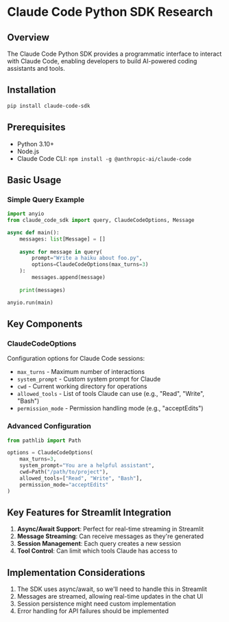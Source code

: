 # Claude Code Python SDK Research

## Overview
The Claude Code Python SDK provides a programmatic interface to interact with Claude Code, enabling developers to build AI-powered coding assistants and tools.

## Installation
```bash
pip install claude-code-sdk
```

## Prerequisites
- Python 3.10+
- Node.js
- Claude Code CLI: `npm install -g @anthropic-ai/claude-code`

## Basic Usage

### Simple Query Example
```python
import anyio
from claude_code_sdk import query, ClaudeCodeOptions, Message

async def main():
    messages: list[Message] = []
    
    async for message in query(
        prompt="Write a haiku about foo.py",
        options=ClaudeCodeOptions(max_turns=3)
    ):
        messages.append(message)
    
    print(messages)

anyio.run(main)
```

## Key Components

### ClaudeCodeOptions
Configuration options for Claude Code sessions:
- `max_turns` - Maximum number of interactions
- `system_prompt` - Custom system prompt for Claude
- `cwd` - Current working directory for operations
- `allowed_tools` - List of tools Claude can use (e.g., "Read", "Write", "Bash")
- `permission_mode` - Permission handling mode (e.g., "acceptEdits")

### Advanced Configuration
```python
from pathlib import Path

options = ClaudeCodeOptions(
    max_turns=3,
    system_prompt="You are a helpful assistant",
    cwd=Path("/path/to/project"),
    allowed_tools=["Read", "Write", "Bash"],
    permission_mode="acceptEdits"
)
```

## Key Features for Streamlit Integration
1. **Async/Await Support**: Perfect for real-time streaming in Streamlit
2. **Message Streaming**: Can receive messages as they're generated
3. **Session Management**: Each query creates a new session
4. **Tool Control**: Can limit which tools Claude has access to

## Implementation Considerations
1. The SDK uses async/await, so we'll need to handle this in Streamlit
2. Messages are streamed, allowing real-time updates in the chat UI
3. Session persistence might need custom implementation
4. Error handling for API failures should be implemented